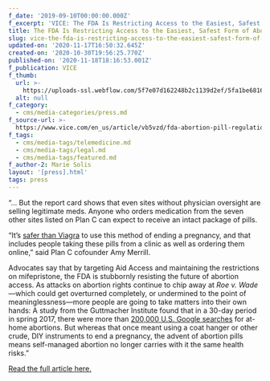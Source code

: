 ```yaml
---
f_date: '2019-09-10T00:00:00.000Z'
f_excerpt: 'VICE: The FDA Is Restricting Access to the Easiest, Safest Form of Abortion'
title: The FDA Is Restricting Access to the Easiest, Safest Form of Abortion
slug: vice-the-fda-is-restricting-access-to-the-easiest-safest-form-of-abortion
updated-on: '2020-11-17T16:50:32.645Z'
created-on: '2020-10-30T19:56:25.770Z'
published-on: '2020-11-18T18:16:53.001Z'
f_publication: VICE
f_thumb:
  url: >-
    https://uploads-ssl.webflow.com/5f7e07d162248b2c1139d2ef/5fa1be6816e0537c0e7c0c1c_VICE-%20The%20FDA%20Is%20Restricting%20Access%20to%20the%20Easiest%2C%20Safest%20Form%20of%20Abortion.jpg
  alt: null
f_category:
  - cms/media-categories/press.md
f_source-url: >-
  https://www.vice.com/en_us/article/vb5vzd/fda-abortion-pill-regulations-controversy?fbclid=IwAR2xRS3rbCMC42SbwcE0MWE-JInMnXrSN77yzm1DaNXJyD180sKWuTMwDE4
f_tags:
  - cms/media-tags/telemedicine.md
  - cms/media-tags/legal.md
  - cms/media-tags/featured.md
f_author-2: Marie Solis
layout: '[press].html'
tags: press
---
```


“… But the report card shows that even sites without physician oversight are selling legitimate meds. Anyone who orders medication from the seven other sites listed on Plan C can expect to receive an intact package of pills.

“It’s [safer than Viagra](https://www.self.com/story/fda-abortion-pill-restrictions) to use this method of ending a pregnancy, and that includes people taking these pills from a clinic as well as ordering them online,” said Plan C cofounder Amy Merrill.

Advocates say that by targeting Aid Access and maintaining the restrictions on mifepristone, the FDA is stubbornly resisting the future of abortion access. As attacks on abortion rights continue to chip away at _Roe v. Wade_—which could get overturned completely, or undermined to the point of meaninglessness—more people are going to take matters into their own hands: A study from the Guttmacher Institute found that in a 30-day period in spring 2017, there were more than [200,000 U.S. Google searches](https://www.guttmacher.org/news-release/2018/many-young-women-united-states-turn-google-information-self-abortion) for at-home abortions. But whereas that once meant using a coat hanger or other crude, DIY instruments to end a pregnancy, the advent of abortion pills means self-managed abortion no longer carries with it the same health risks.”

[Read the full article here.](https://www.vice.com/en_us/article/vb5vzd/fda-abortion-pill-regulations-controversy?fbclid=IwAR2xRS3rbCMC42SbwcE0MWE-JInMnXrSN77yzm1DaNXJyD180sKWuTMwDE4)

